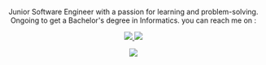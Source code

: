 <p align="center">
  Junior Software Engineer with a passion for learning and problem-solving.<br/>
  Ongoing to get a Bachelor's degree in Informatics. you can reach me on :
</p>
<p align="center">
  <a target="_blank" href="mailto:rhy159753@gmail.com">
    <img src="https://img.shields.io/badge/Gmail-D14836?style=for-the-badge&logo=gmail&logoColor=white" />
  </a>
  <a target="_blank" href="https://www.linkedin.com/in/muhammad-rizal-28339b191/">
    <img src="https://img.shields.io/badge/LinkedIn-0077B5?style=for-the-badge&logo=linkedin&logoColor=white" />
  </a>
</p>
<div>
  <p align="center">
    <img src="https://github-readme-stats.vercel.app/api/top-langs?username=rhynarukami&layout=compact&langs_count=10&border_color=ffffff&theme=codeSTACKr"/>
  </p>
<!--   <p align="center">
    <a href="https://github.com/anuraghazra/github-readme-stats">
      <img src="https://github-readme-stats.vercel.app/api?username=rhynarukami&show_icons=true&hide_rank=false&border_color=ffffff&theme=codeSTACKr"/>
    </a>
  </p> -->
</div>
<!--
**rhynarukami/rhynarukami** is a ✨ _special_ ✨ repository because its `README.md` (this file) appears on your GitHub profile.

Here are some ideas to get you started:

- 🔭 I’m currently working on ...
- 🌱 I’m currently learning ...
- 👯 I’m looking to collaborate on ...
- 🤔 I’m looking for help with ...
- 💬 Ask me about ...
- 📫 How to reach me: ...
- 😄 Pronouns: ...
- ⚡ Fun fact: ...
-->
